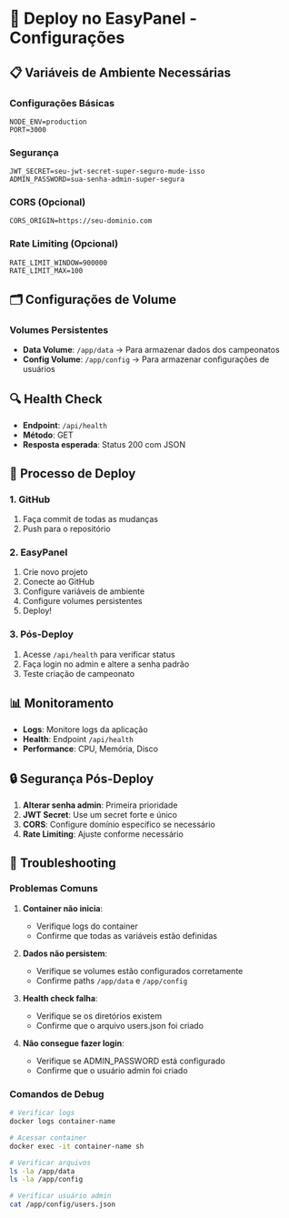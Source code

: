 # 🚀 Deploy no EasyPanel - Configurações

## 📋 Variáveis de Ambiente Necessárias

### Configurações Básicas
```
NODE_ENV=production
PORT=3000
```

### Segurança
```
JWT_SECRET=seu-jwt-secret-super-seguro-mude-isso
ADMIN_PASSWORD=sua-senha-admin-super-segura
```

### CORS (Opcional)
```
CORS_ORIGIN=https://seu-dominio.com
```

### Rate Limiting (Opcional)
```
RATE_LIMIT_WINDOW=900000
RATE_LIMIT_MAX=100
```

## 🗂️ Configurações de Volume

### Volumes Persistentes
- **Data Volume**: `/app/data` -> Para armazenar dados dos campeonatos
- **Config Volume**: `/app/config` -> Para armazenar configurações de usuários

## 🔍 Health Check

- **Endpoint**: `/api/health`
- **Método**: GET
- **Resposta esperada**: Status 200 com JSON

## 🚀 Processo de Deploy

### 1. GitHub
1. Faça commit de todas as mudanças
2. Push para o repositório

### 2. EasyPanel
1. Crie novo projeto
2. Conecte ao GitHub
3. Configure variáveis de ambiente
4. Configure volumes persistentes
5. Deploy!

### 3. Pós-Deploy
1. Acesse `/api/health` para verificar status
2. Faça login no admin e altere a senha padrão
3. Teste criação de campeonato

## 📊 Monitoramento

- **Logs**: Monitore logs da aplicação
- **Health**: Endpoint `/api/health`
- **Performance**: CPU, Memória, Disco

## 🔒 Segurança Pós-Deploy

1. **Alterar senha admin**: Primeira prioridade
2. **JWT Secret**: Use um secret forte e único
3. **CORS**: Configure domínio específico se necessário
4. **Rate Limiting**: Ajuste conforme necessário

## 🐛 Troubleshooting

### Problemas Comuns

1. **Container não inicia**:
   - Verifique logs do container
   - Confirme que todas as variáveis estão definidas

2. **Dados não persistem**:
   - Verifique se volumes estão configurados corretamente
   - Confirme paths `/app/data` e `/app/config`

3. **Health check falha**:
   - Verifique se os diretórios existem
   - Confirme que o arquivo users.json foi criado

4. **Não consegue fazer login**:
   - Verifique se ADMIN_PASSWORD está configurado
   - Confirme que o usuário admin foi criado

### Comandos de Debug

```bash
# Verificar logs
docker logs container-name

# Acessar container
docker exec -it container-name sh

# Verificar arquivos
ls -la /app/data
ls -la /app/config

# Verificar usuário admin
cat /app/config/users.json
```
